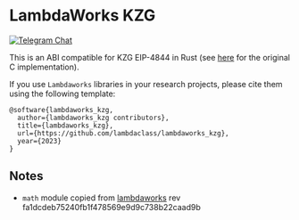 # LambdaWorks KZG

<div>

[![Telegram Chat][tg-badge]][tg-url]

[tg-badge]: https://img.shields.io/static/v1?color=green&logo=telegram&label=chat&style=flat&message=join
[tg-url]: https://t.me/+98Whlzql7Hs0MDZh

</div>

This is an ABI compatible for KZG EIP-4844 in Rust (see [here](https://github.com/ethereum/c-kzg-4844) for the original C implementation). 

If you use ```Lambdaworks``` libraries in your research projects, please cite them using the following template:

```
@software{lambdaworks_kzg,
  author={lambdaworks_kzg contributors},
  title={lambdaworks_kzg},
  url={https://github.com/lambdaclass/lambdaworks_kzg},
  year={2023}
}
```

## Notes

* `math` module copied from [lambdaworks](https://github.com/lambdaclass/lambdaworks/) rev fa1dcdeb75240fb1f478569e9d9c738b22caad9b

